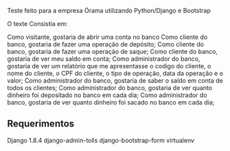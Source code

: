 
Teste feito para a empresa Órama utilizando Python/Django e Bootstrap

O texte Consistia em:

Como visitante, gostaria de abrir uma conta no banco
Como cliente do banco, gostaria de fazer uma operação de depósito;
Como cliente do banco, gostaria de fazer uma operação de saque;
Como cliente do banco, gostaria de ver meu saldo em conta;
Como administrador do banco, gostaria de ver um relatório que me apresentasse o codigo do cliente, o nome do cliente, o CPF do cliente, o tipo de operação, data da operação e o valor;
Como administrador do banco, gostaria de saber o saldo em conta de todos os clientes;
Como administrador do banco, gostaria de ver quanto dinheiro foi depositado no banco em cada dia;
Como administrador do banco, gostaria de ver quanto dinheiro foi sacado no banco em cada dia;

Requerimentos
--------

Django 1.8.4
django-admin-tolls
django-bootstrap-form
virtualenv
